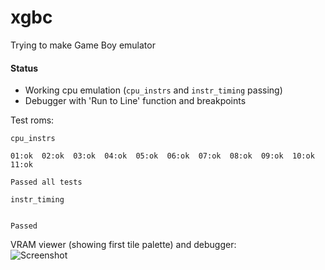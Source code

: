 # xgbc

Trying to make Game Boy emulator

#### Status
* Working cpu emulation (`cpu_instrs` and `instr_timing` passing)
* Debugger with 'Run to Line' function and breakpoints

Test roms:
```
cpu_instrs

01:ok  02:ok  03:ok  04:ok  05:ok  06:ok  07:ok  08:ok  09:ok  10:ok  11:ok  

Passed all tests
```

```
instr_timing


Passed
```

VRAM viewer (showing first tile palette) and debugger:  
![Screenshot](http://dl.kotcrab.com/img/d/2016-04-20_2341.png)
